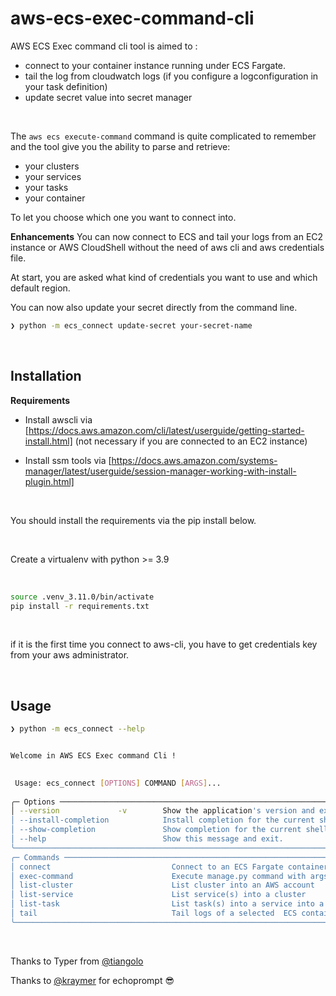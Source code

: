 # aws-ecs-exec-command-cli

AWS ECS Exec command cli tool is aimed to :

- connect to your container instance running under ECS Fargate.
- tail the log from cloudwatch logs (if you configure a logconfiguration in your task definition)
- update secret value into secret manager

&nbsp;

The `aws ecs execute-command` command is quite complicated to remember and the tool give you the ability to parse and retrieve:

- your clusters
- your services
- your tasks
- your container

To let you choose which one you want to connect into.

**Enhancements** 
You can now connect to ECS and tail your logs from an EC2 instance or AWS CloudShell without the need of aws cli and aws credentials file.

At start, you are asked what kind of credentials you want to use and which default region.

You can now also update your secret directly from the command line.

```bash
❯ python -m ecs_connect update-secret your-secret-name
```

&nbsp;

## Installation

**Requirements**


- Install awscli via [https://docs.aws.amazon.com/cli/latest/userguide/getting-started-install.html] (not necessary if you are connected to an EC2 instance)

- Install ssm  tools via [https://docs.aws.amazon.com/systems-manager/latest/userguide/session-manager-working-with-install-plugin.html]


&nbsp;

You should install the requirements via the pip install below.

&nbsp;

Create a virtualenv with python >= 3.9

&nbsp;

```bash
source .venv_3.11.0/bin/activate
pip install -r requirements.txt
```

&nbsp;

if it is the first time you connect to aws-cli, you have to get credentials key from your aws administrator.

&nbsp;

## Usage

```bash
❯ python -m ecs_connect --help


Welcome in AWS ECS Exec command Cli !

                                                                                                                                                                                       
 Usage: ecs_connect [OPTIONS] COMMAND [ARGS]...                                                                                                                                        
                                                                                                                                                                                       
╭─ Options ──────────────────────────────────────────────────────────────────────────────────────────────────────────────────────────────────╮
│ --version             -v        Show the application's version and exit.                                                                   │
│ --install-completion            Install completion for the current shell.                                                                  │
│ --show-completion               Show completion for the current shell, to copy it or customize the installation.                           │
│ --help                          Show this message and exit.                                                                                │
╰────────────────────────────────────────────────────────────────────────────────────────────────────────────────────────────────────────────╯
╭─ Commands ─────────────────────────────────────────────────────────────────────────────────────────────────────────────────────────────────╮
│ connect                           Connect to an ECS Fargate container                                                                      │
│ exec-command                      Execute manage.py command with args                                                                      │
│ list-cluster                      List cluster into an AWS account                                                                         │
│ list-service                      List service(s) into a cluster                                                                           │
│ list-task                         List task(s) into a service into a cluster                                                               │
│ tail                              Tail logs of a selected  ECS container                                                                   │
╰────────────────────────────────────────────────────────────────────────────────────────────────────────────────────────────────────────────╯

```

&nbsp;

Thanks to Typer from [@tiangolo](https://typer.tiangolo.com/)

Thanks to [@kraymer](https://github.com/kraymer) for echoprompt :sunglasses:
